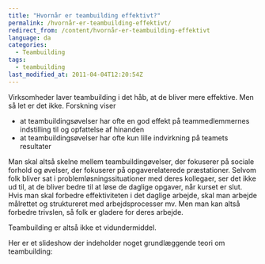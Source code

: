```yaml
---
title: "Hvornår er teambuilding effektivt?"
permalink: /hvornår-er-teambuilding-effektivt/
redirect_from: /content/hvornår-er-teambuilding-effektivt
language: da
categories:
  - Teambuilding
tags:
  - teambuilding
last_modified_at: 2011-04-04T12:20:54Z
---
```


Virksomheder laver teambuilding i det håb, at de bliver mere effektive. Men så let er det ikke. Forskning viser

- at teambuildingsøvelser har ofte en god effekt på teammedlemmernes indstilling til og opfattelse af hinanden
- at teambuildingsøvelser har ofte kun lille indvirkning på teamets resultater

Man skal altså skelne mellem teambuildingøvelser, der fokuserer på sociale forhold og øvelser, der fokuserer på opgaverelaterede præstationer. Selvom folk bliver sat i problemløsningssituationer med deres kollegaer, ser det ikke ud til, at de bliver bedre til at løse de daglige opgaver, når kurset er slut. Hvis man skal forbedre effektiviteten i det daglige arbejde, skal man arbejde målrettet og struktureret med arbejdsprocesser mv. Men man kan altså forbedre trivslen, så folk er gladere for deres arbejde.

Teambuilding er altså ikke et vidundermiddel.

Her er et slideshow der indeholder noget grundlæggende teori om teambuilding:

